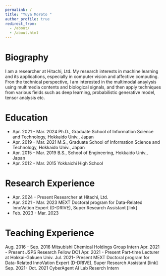 ```yaml
---
permalink: /
title: "Yuya Moroto "
author_profile: true
redirect_from: 
  - /about/
  - /about.html
---
```


# Biography
I am a researcher at Hitachi, Ltd.
My research interests in machine learning and its applications, especially in computer vision and affective computing. Fron the technical perspective, I am interested in the multimodal anaylysis using multimedia contents and biological signals, and then apply techniques from various fields such as deep learning, probabilistic generative model, tensor analysis etc.

# Education
- Apr. 2021 - Mar. 2024 Ph.D., Graduate School of Information Science and Technology, Hokkaido Univ., Japan
- Apr. 2019 - Mar. 2021 M.S., Graduate School of Information Science and Technology, Hokkaido Univ., Japan
- Apr. 2015 - Mar. 2019 B.S., School of Engineering, Hokkaido Univ., Japan
- Apr. 2012 - Mar. 2015 Yokkaichi High School

# Research Experience
- Apr. 2024 - Present   Researcher at Hitachi, Ltd.
- Apr. 2021 - Mar. 2023 MEXT Doctoral program for Data-Related InnoVation Expert (D-DRIVE), Super Research Assistant [link]
- Feb. 2023 - Mar. 2023 

# Teaching Experience 
Aug. 2016 - Sep. 2016 Mitsubishi Chemical Holdings Group Intern
Apr. 2021 - Present JSPS Research Fellow DC1
Apr. 2021 - Present Part-time Lecturer at Hokkai-Gakuen Univ.
Jul. 2021- Present MEXT Doctoral program for Data-Related InnoVation Expert (D-DRIVE), Super Research Assistant [link]
Sep. 2021- Oct. 2021 CyberAgent AI Lab Reserch Intern
